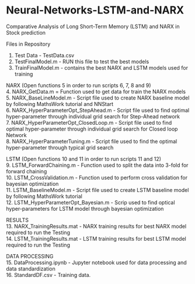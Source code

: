 # Neural-Networks-LSTM-and-NARX

Comparative Analysis of Long Short-Term Memory (LSTM) and NARX in Stock prediction<br/>

Files in Repository <br/>  
1. Test Data - TestData.csv<br/> 
2. TestFinalModel.m - RUN this file to test the best models<br/>
3. TrainFinalModel.m - contains the best NARX and LSTM models used for training<br/>

NARX (Open functions 5 in order to run scripts 6, 7, 8 and 9) <br/>
4. NARX_GetData.m = Function used to get data for train the NARX models<br/>
5. NARX_BaseLineModel.m - Script file used to create NARX baseline model by following MathsWork tutorial and NNStart<br/>
6. NARX_HyperParameterOpt_StepAhead.m - Script file used to find optimal hyper-parameter through individual grid search for Step-Ahead network<br/>
7. NARX_HyperParameterOpt_ClosedLoop.m - Script file used to find optimal hyper-parameter through individual grid search for Closed loop Network<br/>
8. NARX_HyperParameterTuning.m - Script file used to find the optimal hyper-parameter through typical grid search<br/>

LSTM (Open functions 10 and 11 in order to run scripts 11 and 12) <br/>
9. LSTM_ForwardChaining.m - Function used to split the data into 3-fold for forward chaining <br/>
10. LSTM_CrossValidation.m - Function used to perform cross validation for bayesian optimization <br/>
11. LSTM_BaselineModel.m - Script file used to create LSTM baseline model by following MathsWork tutorial <br/>
12. LSTM_HyperParameterOpt_Bayesian.m - Scrip used to find optical hyper-parameters for LSTM model through bayesian optimization <br/>

RESULTS <br/>
13. NARX_TrainingResults.mat - NARX training results for best NARX model required to run the Testing <br/>
14. LSTM_TrainingResults.mat - LSTM training results for best LSTM model required to run the Testing <br/>

DATA PROCESSING <br/>
15. DataProcessing.ipynb - Jupyter notebook used for data processing and data standardization <br/> 
16. StandardDF.csv - Training data. <br/>
